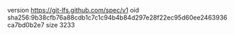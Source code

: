version https://git-lfs.github.com/spec/v1
oid sha256:9b38cfb76a88cdb1c7c1c94b4b84d297e28f22ec95d60ee2463936ca7bd0b2e7
size 3233
